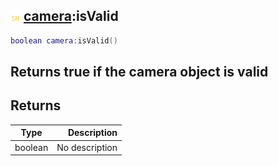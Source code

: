 ## ![shared](.gitbook/assets/shared.png) [camera](./home/camera):isValid

```lua
boolean camera:isValid()
```

Returns true if the camera object is valid
------
## Returns

| Type   | Description |
| ------ | ----------: |
| boolean | No description |

